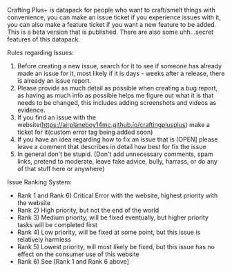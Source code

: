 Crafting Plus+ is datapack for people who want to craft/smelt things with convenience, you can make an issue ticket if you experience issues with it, you can also make a feature ticket if you want a new feature to be added. This is a beta version that is published. There are also some uhh...secret features of this datapack.


Rules regarding Issues:
  1) Before creating a new issue, search for it to see if someone has already made an issue for it, most likely if it is days - weeks after a release, there is already an issue report.
  2) Please provide as much detail as possible when creating a bug report, as having as much info as possible helps me figure out what it is that needs to be changed, this includes adding screenshots and videos as evidence.
  3) If you find an issue with the website(https://airplaneboy14mc.github.io/craftingplusplus) make a ticket for it(custom error tag being added soon)
  4) If you have an idea regarding how to fix an issue that is [OPEN] please leave a comment that describes in detail how best for fix the issue
  5) In general don't be stupid. (Don't add unnecessary comments, spam links, pretend to moderate, leave fake advice, bully, harrass, or do any of that stuff here or anywhere)


Issue Ranking System:
  - Rank 1 and Rank 6) Critical Error with the website, highest priority with the website
  - Rank 2) High priority, but not the end of the world
  - Rank 3) Medium priority, will be fixed eventually, but higher priority tasks will be completed first
  - Rank 4) Low priority, will be fixed at some point, but this issue is relatively harmless
  - Rank 5) Lowest priority, will most likely be fixed, but this issue has no effect on the consumer use of this website
  - Rank 6) See [Rank 1 and Rank 6 above]
